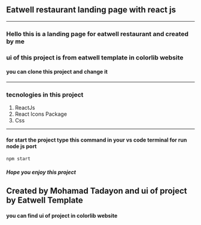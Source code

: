 ## Eatwell restaurant landing page with react js

---

### Hello this is a landing page for eatwell restaurant and created by me 
### ui of this project is from eatwell template in colorlib website 

#### you can clone this project and change it 

---

### tecnologies in this project

1. ReactJs
2. React Icons Package
3. Css

---

#### for start the project type this command in your vs code terminal for run node js port
```
npm start
```

##### Hope you enjoy this project

## Created by Mohamad Tadayon and ui of project by Eatwell Template
#### you can find ui of project in colorlib website
